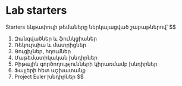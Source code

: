 # Lab starters
Starters ենթափուլի թեմաները ներկայացված շաբաթներով՝
$$
1. Զանգվածներ և ֆունկցիաներ
2. Ռեկուրսիա և մատրիցներ
3. Ցուցիչներ, հղումներ
4. Մաթեմատիկական խնդիրներ
5. Բիթային գործողությունների կիրառմամբ խնդիրներ
6. Ֆայլերի հետ աշխատանք
7. Project Euler խնդիրներ
$$
